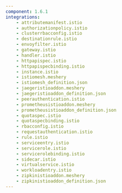 ```yaml
---
component: 1.6.1
integrations:
    - attributemanifest.istio
    - authorizationpolicy.istio
    - clusterrbacconfig.istio
    - destinationrule.istio
    - envoyfilter.istio
    - gateway.istio
    - handler.istio
    - httpapispec.istio
    - httpapispecbinding.istio
    - instance.istio
    - istiomesh.meshery
    - istiomesh_definition.json
    - jaegeristioaddon.meshery
    - jaegeristioaddon_definition.json
    - peerauthentication.istio
    - prometheusistioaddon.meshery
    - prometheusistioaddon_definition.json
    - quotaspec.istio
    - quotaspecbinding.istio
    - rbacconfig.istio
    - requestauthentication.istio
    - rule.istio
    - serviceentry.istio
    - servicerole.istio
    - servicerolebinding.istio
    - sidecar.istio
    - virtualservice.istio
    - workloadentry.istio
    - zipkinistioaddon.meshery
    - zipkinistioaddon_definition.json
---
```

